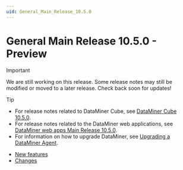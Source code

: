 ```yaml
---
uid: General_Main_Release_10.5.0
---
```


# General Main Release 10.5.0 - Preview

> [!IMPORTANT]
> We are still working on this release. Some release notes may still be modified or moved to a later release. Check back soon for updates!

> [!TIP]
>
> - For release notes related to DataMiner Cube, see [DataMiner Cube 10.5.0](xref:Cube_Main_Release_10.5.0).
> - For release notes related to the DataMiner web applications, see [DataMiner web apps Main Release 10.5.0](xref:Web_apps_Main_Release_10.5.0).
> - For information on how to upgrade DataMiner, see [Upgrading a DataMiner Agent](xref:Upgrading_a_DataMiner_Agent).

- [New features](xref:General_Main_Release_10.5.0_new_features)
- [Changes](xref:General_Main_Release_10.5.0_changes)
